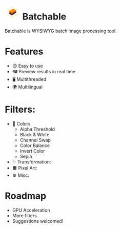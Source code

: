 # ![Icon](https://raw.githubusercontent.com/LastLifeLeft/Batchable/main/Media/Icon/Icon48.png) Batchable

Batchable is WYSIWYG batch image processing tool.

[//]: # (Screenshot de démo)

# Features
- 😊 Easy to use
- 🖼 Preview results in real time
- 🖥️ Multithreaded
- 🌍 Multilingual

# Filters:
- 🌈 Colors
  - Alpha Threshold
  - Black & White
  - Channel Swap
  - Color Balance
  - Invert Color 
  - Sepia
- ✨ Transformation:
- 🟧 Pixel Art:
- ⚙️ Misc:

# Roadmap
- GPU Acceleration
- More filters
- Suggestions welcomed!
